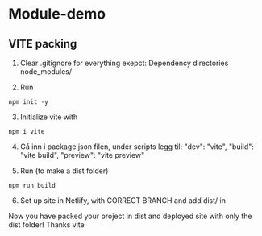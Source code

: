 # Module-demo

## VITE packing
1. Clear .gitignore for everything exepct:
Dependency directories
node_modules/

2. Run 
```
npm init -y
```

3. Initialize vite with
```
npm i vite
```

4. Gå inn i package.json filen, under scripts legg til:
    "dev": "vite",
    "build": "vite build",
    "preview": "vite preview"

5. Run (to make a dist folder)
```
npm run build
```

6. Set up site in Netlify, with CORRECT BRANCH and add
dist/ in 

Now you have packed your project in dist and deployed site with only the dist folder!
Thanks vite

